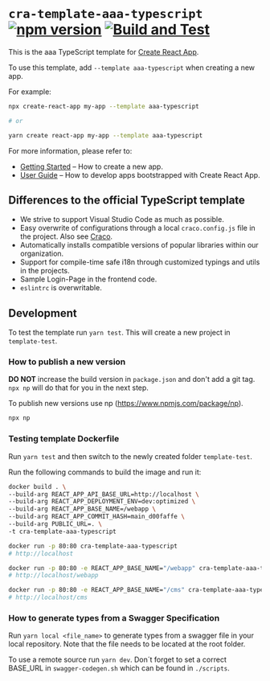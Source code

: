 # `cra-template-aaa-typescript` [![npm version](https://badge.fury.io/js/cra-template-aaa-typescript.svg)](https://badge.fury.io/js/cra-template-aaa-typescript) [![Build and Test](https://github.com/allaboutapps/cra-template-aaa-typescript/actions/workflows/build-test.yaml/badge.svg)](https://github.com/allaboutapps/cra-template-aaa-typescript/actions)


This is the aaa TypeScript template for [Create React App](https://github.com/facebook/create-react-app).

To use this template, add `--template aaa-typescript` when creating a new app.

For example:

```sh
npx create-react-app my-app --template aaa-typescript

# or

yarn create react-app my-app --template aaa-typescript
```

For more information, please refer to:

- [Getting Started](https://create-react-app.dev/docs/getting-started) – How to create a new app.
- [User Guide](https://create-react-app.dev) – How to develop apps bootstrapped with Create React App.

## Differences to the official TypeScript template

- We strive to support Visual Studio Code as much as possible.
- Easy overwrite of configurations through a local `craco.config.js` file in the project. Also see [Craco](https://github.com/gsoft-inc/craco).
- Automatically installs compatible versions of popular libraries within our organization.
- Support for compile-time safe i18n through customized typings and utils in the projects.
- Sample Login-Page in the frontend code.
- `eslintrc` is overwritable.

## Development

To test the template run `yarn test`. This will create a new project in `template-test`.

### How to publish a new version

**DO NOT** increase the build version in `package.json` and don't add a git tag. `npx np` will do that for you in the next step.

To publish new versions use np (https://www.npmjs.com/package/np).

```sh
npx np
```

### Testing template Dockerfile

Run `yarn test` and then switch to the newly created folder `template-test`.

Run the following commands to build the image and run it:

```sh
docker build . \
--build-arg REACT_APP_API_BASE_URL=http://localhost \
--build-arg REACT_APP_DEPLOYMENT_ENV=dev:optimized \
--build-arg REACT_APP_BASE_NAME=/webapp \
--build-arg REACT_APP_COMMIT_HASH=main_d00faffe \
--build-arg PUBLIC_URL=. \
-t cra-template-aaa-typescript

docker run -p 80:80 cra-template-aaa-typescript
# http://localhost

docker run -p 80:80 -e REACT_APP_BASE_NAME="/webapp" cra-template-aaa-typescript
# http://localhost/webapp

docker run -p 80:80 -e REACT_APP_BASE_NAME="/cms" cra-template-aaa-typescript
# http://localhost/cms
```

### How to generate types from a Swagger Specification

Run `yarn local <file_name>` to generate types from a swagger file in your local repository. Note that the file needs to be located at the root folder.

To use a remote source run `yarn dev`. Don´t forget to set a correct BASE_URL in `swagger-codegen.sh` which can be found in `./scripts`.
